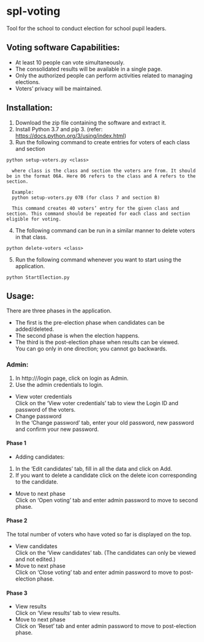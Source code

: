 # spl-voting
Tool for the school to conduct election for school pupil leaders.

## Voting software Capabilities:

* At least 10 people can vote simultaneously.
* The consolidated results will be available in a single page.
* Only the authorized people can perform activities related to managing elections.
* Voters’ privacy will be maintained.  

## Installation:
1.	Download the zip file containing the software and extract it.
2.	Install Python 3.7 and pip 3. (refer: https://docs.python.org/3/using/index.html) 
3.	Run the following command to create entries for voters of each class and section
```
python setup-voters.py <class>

  where class is the class and section the voters are from. It should be in the format 06A. Here 06 refers to the class and A refers to the section.

  Example:
  python setup-voters.py 07B (for class 7 and section B)

  This command creates 40 voters’ entry for the given class and section. This command should be repeated for each class and section eligible for voting.
```

4.	The following command can be run in a similar manner to delete voters in that class.
```
python delete-voters <class>
```

5.	Run the following command whenever you want to start using the application.
```
python StartElection.py
```

## Usage:
There are three phases in the application. 
* The first is the pre-election phase when candidates can be added/deleted.    
* The second phase is when the election happens.    
* The third is the post-election phase when results can be viewed.   
You can go only in one direction; you cannot go backwards.   
### Admin:
1.	In http://<HostIP>/login page, click on login as Admin.
2.	Use the admin credentials to login.   
*	View voter credentials   
    Click on the ‘View voter credentials’ tab to view the Login ID and password of the voters.   
* Change password   
    In the ‘Change password’ tab, enter your old password, new password and confirm your new password.   
#### Phase 1   
* Adding candidates:   
1.	In the ‘Edit candidates’ tab, fill in all the data and click on Add.   
2.	If you want to delete a candidate click on the delete icon corresponding to the candidate.   
* Move to next phase   
    Click on ‘Open voting’ tab and enter admin password to move to second phase.   
#### Phase 2   
The total number of voters who have voted so far is displayed on the top.   
* View candidates   
    Click on the ‘View candidates’ tab. (The candidates can only be viewed and not edited.)   
* Move to next phase   
    Click on ‘Close voting’ tab and enter admin password to move to post-election phase.   
#### Phase 3   
* View results   
    Click on ‘View results’ tab to view results.   
* Move to next phase   
    Click on ‘Reset’ tab and enter admin password to move to post-election phase.   
